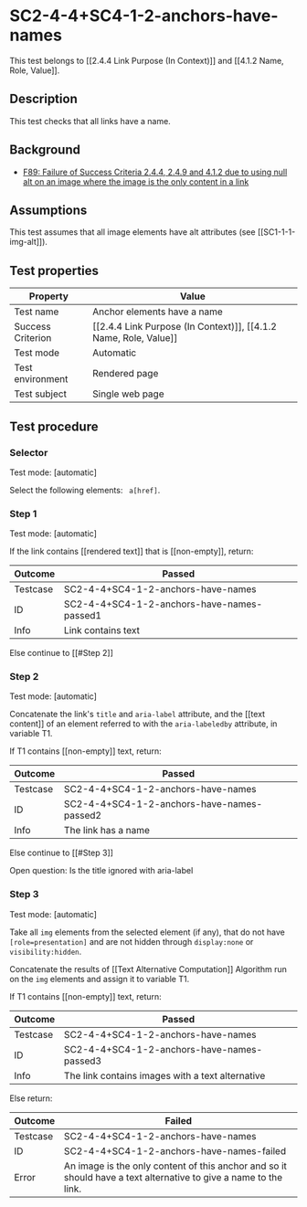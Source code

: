
# SC2-4-4+SC4-1-2-anchors-have-names 

This test belongs to [[2.4.4 Link Purpose (In Context)]] and [[4.1.2 Name, Role, Value]].


## Description
This test checks that all links have a name.


## Background
- [F89: Failure of Success Criteria 2.4.4, 2.4.9 and 4.1.2 due to using null alt on an image where the image is the only content in a link](http://www.w3.org/TR/WCAG20-TECHS/F89.html)


## Assumptions
This test assumes that all image elements have alt attributes (see [[SC1-1-1-img-alt]]).


## Test properties
| Property          | Value
|-------------------|----
| Test name         | Anchor elements have a name
| Success Criterion | [[2.4.4 Link Purpose (In Context)]], [[4.1.2 Name, Role, Value]]
| Test mode         | Automatic
| Test environment  | Rendered page
| Test subject      | Single web page


## Test procedure

### Selector
Test mode: [automatic]

Select the following elements: ` a[href]`.

### Step 1
Test mode: [automatic]

If the link contains [[rendered text]] that is [[non-empty]], return:

| Outcome  | Passed
|----------|-----
| Testcase | SC2-4-4+SC4-1-2-anchors-have-names
| ID       | SC2-4-4+SC4-1-2-anchors-have-names-passed1
| Info     | Link contains text

Else continue to [[#Step 2]]

### Step 2
Test mode: [automatic]

Concatenate the link's `title` and `aria-label` attribute, and the [[text content]] of an element referred to with the `aria-labeledby` attribute, in variable T1.

If T1 contains [[non-empty]] text, return:

| Outcome  | Passed
|----------|-----
| Testcase | SC2-4-4+SC4-1-2-anchors-have-names
| ID       | SC2-4-4+SC4-1-2-anchors-have-names-passed2
| Info     | The link has a name

Else continue to [[#Step 3]]

Open question: Is the title ignored with aria-label

### Step 3
Test mode: [automatic]

Take all `img` elements from the selected element (if any), that do not have `[role=presentation]` and are not hidden through `display:none` or `visibility:hidden`.

Concatenate the results of [[Text Alternative Computation]] Algorithm run on the `img` elements and assign it to variable T1.

If T1 contains [[non-empty]] text, return:

| Outcome  | Passed
|----------|-----
| Testcase | SC2-4-4+SC4-1-2-anchors-have-names
| ID       | SC2-4-4+SC4-1-2-anchors-have-names-passed3
| Info     | The link contains images with a text alternative

Else return:

| Outcome  | Failed
|----------|-----
| Testcase | SC2-4-4+SC4-1-2-anchors-have-names
| ID       | SC2-4-4+SC4-1-2-anchors-have-names-failed
| Error    | An image is the only content of this anchor and so it should have a text alternative to give a name to the link.
